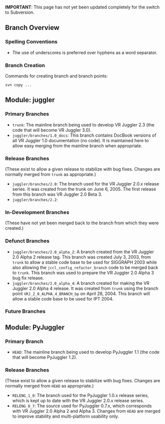 **IMPORTANT**: This page has not yet been updated completely for the switch to Subversion.

## Branch Overview ##

### Spelling Conventions ###

  * The use of underscores is preferred over hyphens as a word separator.

### Branch Creation ###

Commands for creating branch and branch points:

```
svn copy ...
```

## Module: juggler ##

### Primary Branches ###

  * `trunk`: The mainline branch being used to develop VR Juggler 2.3 (the code that will become VR Juggler 3.0).
  * `juggler/branches/1.0_docs`: This branch contains DocBook versions of all VR Juggler 1.0 documentation (no code).  It is maintained here to allow easy merging from the mainline branch when appropriate.

### Release Branches ###

(These exist to allow a given release to stabilize with bug fixes.  Changes are normally merged from `trunk` as appropriate.)

  * `juggler/branches/2.0`: The branch used for the VR Juggler 2.0.x release series.  It was created from the trunk on June 6, 2005.  The first release from this branch was VR Juggler 2.0 Beta 3.
  * `juggler/branches/2.2`:

### In-Development Branches ###

(These have not yet been merged back to the branch from which they were created.)

### Defunct Branches ###

  * `juggler/branches/2.0_alpha_2`: A branch created from the VR Juggler 2.0 Alpha 2 release tag.  This branch was created July 3, 2003, from `trunk` to allow a stable code base to be used for SIGGRAPH 2003 while also allowing the `jccl_config_refactor_branch` code to be merged back to `trunk`.  This branch was used to prepare the VR Juggler 2.0 Alpha 3 bug fix release.
  * `juggler/branches/2.0_alpha_4`: A branch created for making the VR Juggler 2.0 Alpha 4 release.  It was created from `trunk` using the branch point `VRJ_2_0_ALPHA_4_BRANCH_bp` on April 28, 2004.  This branch will allow a stable code base to be used for IPT 2004.

### Future Branches ###

## Module: PyJuggler ##

### Primary Branch ###
  * `HEAD`: The mainline branch being used to develop PyJuggler 1.1 (the code that will become PyJuggler 1.2).

### Release Branches ###
(These exist to allow a given release to stabilize with bug fixes.  Changes are normally merged from `HEAD` as appropriate.)

  * `RELENG_1_0`: The branch used for the PyJuggler 1.0.x release series, which is kept up to date with the VR Juggler 2.0.x release series.
  * `RELENG_0_7`: The source used for PyJuggler 0.7.x, which corresponds with VR Juggler 2.0 Alpha 2 and Alpha 3.  Changes from `HEAD` are merged to improve stability and multi-platform usability only.